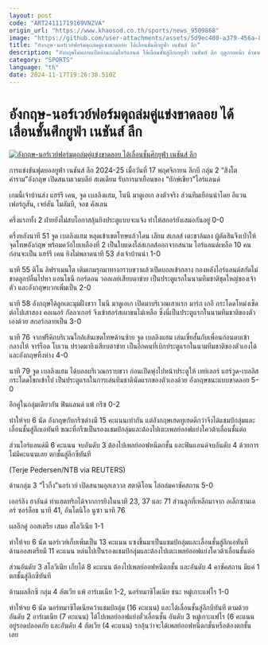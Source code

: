 ```yaml
---
layout: post
code: "ART24111719169VN2VA"
origin_url: "https://www.khaosod.co.th/sports/news_9509868"
image: "https://github.com/user-attachments/assets/5d9ec480-a379-456a-82bc-dc8095605cce"
title: "อังกฤษ-นอร์เวย์ฟอร์มดุถล่มคู่แข่งขาดลอย ได้เลื่อนชั้นศึกยูฟ่า เนชันส์ ลีก"
description: "อังกฤษไม่พลาดเปิดบ้านถล่มไอร์แลนด์ ได้เลื่อนชั้นสู่ลีกเอยูฟ่า เนชันส์ ลีก ฤดูกาลหน้า ด้านนอร์เวย์ชนะขาดและผลอีกคู่ก็เป็นใจ ทำให้เลื่อนชั้นด้วยเช่นกัน"
category: "SPORTS"
language: "th"
date: 2024-11-17T19:26:38.510Z
---
```


# อังกฤษ-นอร์เวย์ฟอร์มดุถล่มคู่แข่งขาดลอย ได้เลื่อนชั้นศึกยูฟ่า เนชันส์ ลีก

[![อังกฤษ-นอร์เวย์ฟอร์มดุถล่มคู่แข่งขาดลอย ได้เลื่อนชั้นศึกยูฟ่า เนชันส์ ลีก](https://www.khaosod.co.th/wpapp/uploads/2024/11/2024-11-17T182135Z_1447813668_UP1EKBH1EZXX7_RTRMADP_3_SOCCER-UEFANATIONS-ENG-IRL-REPORT.jpg "อังกฤษ-นอร์เวย์ฟอร์มดุถล่มคู่แข่งขาดลอย ได้เลื่อนชั้นศึกยูฟ่า เนชันส์ ลีก")](https://www.khaosod.co.th/wpapp/uploads/2024/11/2024-11-17T182135Z_1447813668_UP1EKBH1EZXX7_RTRMADP_3_SOCCER-UEFANATIONS-ENG-IRL-REPORT.jpg)

การแข่งขันฟุตบอลยูฟ่า เนชันส์ ลีก 2024-25 เมื่อวันที่ 17 พฤศจิกายน ลีกบี กลุ่ม 2 “สิงโตคำราม”อังกฤษ เปิดสนามเวมบลีย์ สเตเดียม รับการมาเยือนของ “ยักษ์เขียว”ไอร์แลนด์

เกมนี้เจ้าบ้านส่ง แฮร์รี เคน, จูด เบลลิงแฮม, โนนี มาดูเอเก ลงตัวจริง ส่วนทีมเยือนนำโดย อีแวน เฟอร์กูสัน, เจย์สัน โมลัมบี, จอช คัลเลน

ครึ่งแรกทั้ง 2 ฝ่ายยังไม่สบโอกาสลุ้นยิงประตูแบบจะแจ้ง ทำให้สกอร์ยังเสมอกันอยู่ 0-0

ครึ่งหลังนาที 51 จูด เบลลิงแฮม หลุดเข้าเขตโทษแล้วโดน เลียม สเกลส์ เตะขาล้มลง ผู้ตัดสินจึงเป่าให้จุดโทษอังกฤษ พร้อมควักใบเหลืองที่ 2 เป็นใบแดงไล่สเกลส์ออกจากสนาม ไอร์แลนด์เหลือ 10 คน ก่อนจะเป็น แฮร์รี เคน ยิงไม่พลาดนาที 53 ส่งเจ้าบ้านนำ 1-0

นาที 55 ติโน ลิฟราเมนโต เติมเกมรุกมาทางกราบขวาแล้วเปิดบอลเข้ากลาง กองหลังไอร์แลนด์สกัดไม่ขาดลูกปลิ้นไปหา แอนโธนี กอร์ดอน วอลเลย์เสียบตาข่าย เป็นประตูแรกในนามทีมชาติชุดใหญ่ของเจ้าตัว และอังกฤษบวกเพิ่มเป็น 2-0

นาที 58 อังกฤษได้ลูกเตะมุมฝั่งขวา โนนี มาดูเอเก เปิดมาบริเวณเสาแรก มาร์ก เกอี กระโดดโหม่งเช็ดต่อไปเสาสอง คอเนอร์ กัลลาเกอร์ จึงเข้าฮอร์สเผาขนไม่เหลือ ซึ่งนี่เป็นประตูแรกในนามทีมชาติของตัวเองด้วย สกอร์กลายเป็น 3-0

นาที 76 จากฟรีคิกบริเวณใกล้เส้นเขตโทษด้านซ้าย จูด เบลลิงแฮม เล่นเขี่ยสั้นกับเพื่อนก่อนตบเข้ากลางให้ จาร์ร็อด โบเวน ปราดมายิงเสียบตาข่าย เป็นอีกคนที่เบิกประตูแรกในนามทีมชาติของตัวเองได้ และอังกฤษทิ้งห่าง 4-0

นาที 79 จูด เบลลิงแฮม ได้บอลบริเวณกราบขวา ก่อนเปิดพุ่งไปหน้าประตูให้ เทย์เลอร์ แฮร์วูด-เบลลิส กระโดดโขกเข้าไป เป็นประตูแรกในการเล่นทีมชาตินัดแรกของตัวเองด้วย อังกฤษชนะแบบขาดลอย 5-0

อีกคู่ในกลุ่มเดียวกัน ฟินแลนด์ แพ้ กรีซ 0-2

ทำให้จบ 6 นัด อังกฤษกับกรีซต่างมี 15 คะแนนเท่ากัน แต่อังกฤษเฮดทูเฮดดีกว่าจึงได้แชมป์กลุ่มและเลื่อนชั้นสู่ลีกเอทันที ขณะที่กรีซเป็นรองแชมป์กลุ่มและต้องไปเตะเพลย์ออฟแย่งโควต้าเลื่อนชั้นต่อ

ส่วนไอร์แลนด์มี 6 คะแนน จบอันดับ 3 ต้องไปเพลย์ออฟหนีตกชั้น และฟินแลนด์จบอันดับ 4 ด้วยการไม่มีคะแนนเลย ตกชั้นสู่ลีกซีทันที

(Terje Pedersen/NTB via REUTERS)

ด้านกลุ่ม 3 “ไวกิ้ง”นอร์เวย์ เปิดสนามอุลเลวาล สตาดิโอน ไล่ถล่มคาซัคสถาน 5-0

เออร์ลิง ฮาลันด์ ทำแฮตทริกได้จากการยิงในนาที 23, 37 และ 71 ส่วนลูกที่เหลือมาจาก อเล็กซานเดอร์ ซอร์ล็อธ นาที 41, อันโตนิโอ นูซา นาที 76

ผลอีกคู่ ออสเตรีย เสมอ สโลวีเนีย 1-1

ทำให้จบ 6 นัด นอร์เวย์เก็บเพิ่มเป็น 13 คะแนน แซงขึ้นมาเป็นแชมป์กลุ่มและเลื่อนชั้นสู่ลีกเอทันที ด้านออสเตรียมี 11 คะแนน หล่นไปเป็นรองแชมป์กลุ่มและต้องไปเตะเพลย์ออฟแย่งโควต้าเลื่อนชั้นต่อ

ส่วนอันดับ 3 สโลวีเนีย เก็บได้ 8 คะแนน ต้องไปเพลย์ออฟหนีตกชั้น และอันดับ 4 คาซัคสถาน มีแค่ 1 ตกชั้นสู่ลีกซีทันที

ด้านผลลีกซี กลุ่ม 4 ลัตเวีย แพ้ อาร์เมเนีย 1-2, นอร์ทมาซิโดเนีย ชนะ หมู่เกาะแฟโร 1-0

ทำให้จบ 6 นัด นอร์ทมาซิโดเนียคว้าแชมป์กลุ่ม (16 คะแนน) และได้เลื่อนชั้นสู่ลีกบีทันที ตามด้วยอันดับ 2 อาร์เมเนีย (7 คะแนน) ได้ไปเพลย์ออฟแย่งตั๋วเลื่อนชั้น อันดับ 3 หมู่เกาะแฟโร (6 คะแนน อยู่รอดปลอดภัย และอันดับ 4 ลัตเวีย (4 คะแนน) รอลุ้นว่าจะได้เพลย์ออฟหนีตกชั้นหรือต้องตกชั้นเลย